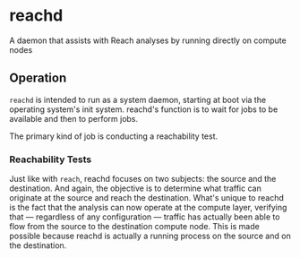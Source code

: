 # reachd

A daemon that assists with Reach analyses by running directly on compute nodes

## Operation

`reachd` is intended to run as a system daemon, starting at boot via the operating system's init system. reachd's function is to wait for jobs to be available and then to perform jobs.

The primary kind of job is conducting a reachability test.

### Reachability Tests

Just like with `reach`, reachd focuses on two subjects: the source and the destination. And again, the objective is to determine what traffic can originate at the source and reach the destination. What's unique to reachd is the fact that the analysis can now operate at the compute layer, verifying that — regardless of any configuration — traffic has actually been able to flow from the source to the destination compute node. This is made possible because reachd is actually a running process on the source and on the destination.
